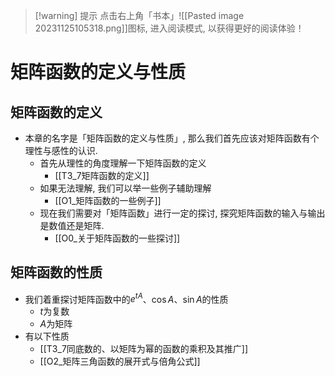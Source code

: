 
>[!warning] 提示
>点击右上角「书本」![[Pasted image 20231125105318.png]]图标, 进入阅读模式, 以获得更好的阅读体验！

# 矩阵函数的定义与性质

## 矩阵函数的定义

- 本章的名字是「矩阵函数的定义与性质」, 那么我们首先应该对矩阵函数有个理性与感性的认识.
	- 首先从理性的角度理解一下矩阵函数的定义
		- [[T3_7矩阵函数的定义]] 
	- 如果无法理解, 我们可以举一些例子辅助理解
		- [[O1_矩阵函数的一些例子]] 
	- 现在我们需要对「矩阵函数」进行一定的探讨, 探究矩阵函数的输入与输出是数值还是矩阵.
		- [[O0_关于矩阵函数的一些探讨]]

## 矩阵函数的性质 

- 我们着重探讨矩阵函数中的$e^{tA}$、$\cos A$、$\sin A$的性质
	- $t$为复数
	- $A$为矩阵
-  有以下性质
	- [[T3_7同底数的、以矩阵为幂的函数的乘积及其推广]] 
	- [[O2_矩阵三角函数的展开式与倍角公式]] 